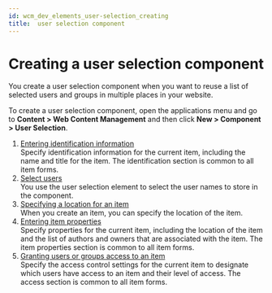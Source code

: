 ```yaml
---
id: wcm_dev_elements_user-selection_creating
title:  user selection component
---
```


# Creating a user selection component


You create a user selection component when you want to reuse a list of selected users and groups in multiple places in your website.

To create a user selection component, open the applications menu and go to **Content > Web Content Management** and then click **New > Component > User Selection**.

1.  [Entering identification information](../../../content_management_artifacts/common/items_id.md)  
Specify identification information for the current item, including the name and title for the item. The identification section is common to all item forms.
2.  [Select users](wcm_dev_elements_user-selection_props.md)  
You use the user selection element to select the user names to store in the component.
3.  [Specifying a location for an item](../../../content_management_artifacts/common/items_location.md)  
When you create an item, you can specify the location of the item.
4.  [Entering item properties](../../../content_management_artifacts/common/items_props.md)  
Specify properties for the current item, including the location of the item and the list of authors and owners that are associated with the item. The item properties section is common to all item forms.
5.  [Granting users or groups access to an item](../../../content_management_artifacts/common/grant_access.md)  
Specify the access control settings for the current item to designate which users have access to an item and their level of access. The access section is common to all item forms.

